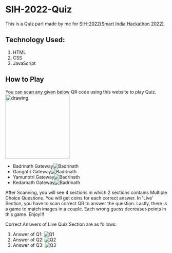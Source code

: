 # SIH-2022-Quiz
This is a Quiz part made by me for [SIH-2022(Smart India Hackathon 2022)](https://www.sih.gov.in/).
## Technology Used:
1. HTML
2. CSS
3. JavaScript


## How to Play
You can scan any given below QR code using this website to play Quiz.
<img src="https://raw.githubusercontent.com/TaranjeetSinghKalsi/SIH-2022-Quiz/main/QR/Badrinath%20Gateway.png" alt="drawing" width="200"/>
- Badrinath Gateway![Badrinath](https://raw.githubusercontent.com/TaranjeetSinghKalsi/SIH-2022-Quiz/main/QR/Badrinath%20Gateway.png)
- Gangotri Gateway![Badrinath](https://raw.githubusercontent.com/TaranjeetSinghKalsi/SIH-2022-Quiz/main/QR/Gangotri%20Gateway.png)
- Yamunotri Gateway![Badrinath](https://raw.githubusercontent.com/TaranjeetSinghKalsi/SIH-2022-Quiz/main/QR/Yamunotri%20%20Gateway.png)
- Kedarnath Gateway![Badrinath](https://raw.githubusercontent.com/TaranjeetSinghKalsi/SIH-2022-Quiz/main/QR/Kedarnath%20Gateway.png)

After Scanning, you will see 4 sections in which 2 sections contains Multiple Choice Questions. You will get coins for each correct answer. In 'Live' Section, you have to scan correct QR to answer the question. Lastly, there is a game to match images in a couple. Each wrong guess decreases points in this game. Enjoy!!!

Correct Answers of Live Quiz Section are as follows:
1. Answer of Q1: ![Q1](https://raw.githubusercontent.com/TaranjeetSinghKalsi/SIH-2022-Quiz/main/QR/Q1%20Answer.jpeg)
2. Answer of Q2: ![Q2](https://raw.githubusercontent.com/TaranjeetSinghKalsi/SIH-2022-Quiz/main/QR/Q2%20Answer.jpeg)
3. Answer of Q3: ![Q3](https://raw.githubusercontent.com/TaranjeetSinghKalsi/SIH-2022-Quiz/main/QR/Q3%20Answer.jpeg)

